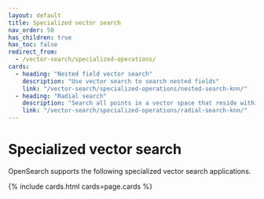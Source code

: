 ```yaml
---
layout: default
title: Specialized vector search
nav_order: 50
has_children: true
has_toc: false
redirect_from:
  - /vector-search/specialized-operations/
cards:
  - heading: "Nested field vector search"
    description: "Use vector search to search nested fields"
    link: "/vector-search/specialized-operations/nested-search-knn/"
  - heading: "Radial search"
    description: "Search all points in a vector space that reside within a specified maximum distance or minimum score threshold from a query point"
    link: "/vector-search/specialized-operations/radial-search-knn/"
---
```


# Specialized vector search

OpenSearch supports the following specialized vector search applications. 

{% include cards.html cards=page.cards %}
